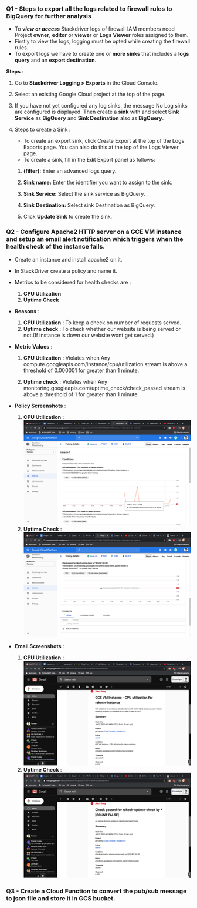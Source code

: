 ### Q1 - Steps to export all the logs related to firewall rules to BigQuery for further analysis

* To **_view or access_** Stackdriver logs of firewall IAM members need Project **owner**, **editor** or **viewer** or **Logs Viewer** roles assigned to them.
* Firstly to view the logs, logging must be opted while creating the firewall rules.
* To export logs we have to create one or **more** **sinks** that includes a **logs query** and an **export destination**.

**Steps** :

1. Go to **Stackdriver Logging > Exports** in the Cloud Console.
2. Select an existing Google Cloud project at the top of the page.
3. If you have not yet configured any log sinks, the message No Log sinks are configured is displayed. Then create a **sink** with and select **Sink Service** as **BigQuery** and **Sink Destination** also as **BigQuery**.
4. Steps to create a Sink : 

      * To create an export sink, click Create Export at the top of the Logs Exports page. You can also do this at the top of the Logs Viewer page.
      *  To create a sink, fill in the Edit Export panel as follows:
      	
	1. **(filter):** Enter an advanced logs query.
      	
	2. **Sink name:** Enter the identifier you want to assign to the sink.
      	
	3. **Sink Service:** Select the sink service as BigQuery.
      	
	4. **Sink Destination:** Select sink Destination as BigQuery.
      	
	5. Click **Update Sink** to create the sink.   		 				

### Q2 - Configure Apache2 HTTP server on a GCE VM instance and setup an email alert notification which triggers when the health check of the instance fails.
* Create an instance and install apache2 on it.
* In StackDriver create a policy and name it.
* Metrics to be considered for health checks are :
	1. **CPU Utilization** 
	2. **Uptime Check**
* **Reasons** :  
	1. **CPU Utilization** : To keep a check on number of requests served.
	2. **Uptime check** : To check whether our website is being served or not.(If instance is down our website wont get served.)
* **Metric Values**  :
	1. **CPU Utilization** : Violates when Any
	compute.googleapis.com/instance/cpu/utilization stream is above a threshold of 0.000001 for greater than 1 minute.
	
	2. **Uptime check** : Violates when Any monitoring.googleapis.com/uptime_check/check_passed stream is above a threshold of 1 for greater than 1 minute.

* **Policy Screenshots** :
	1. **CPU Utilization** :
	![](https://raw.githubusercontent.com/hackerbat/GCP-ASSESSMENT/master/GCP-ASSIGNMENT3-CLOUDFUNCTION-STACKDRIVER/images/cpu-utilization.png)
	2. **Uptime Check** :
	![](https://raw.githubusercontent.com/hackerbat/GCP-ASSESSMENT/master/GCP-ASSIGNMENT3-CLOUDFUNCTION-STACKDRIVER/images/uptime-check.png)
* **Email Screenshots** :
	1. **CPU Utilization** :
	![](https://raw.githubusercontent.com/hackerbat/GCP-ASSESSMENT/master/GCP-ASSIGNMENT3-CLOUDFUNCTION-STACKDRIVER/images/email_utilization.png)
	2. **Uptime Check** :
	![](https://raw.githubusercontent.com/hackerbat/GCP-ASSESSMENT/master/GCP-ASSIGNMENT3-CLOUDFUNCTION-STACKDRIVER/images/email-uptime-check.png)
	

### Q3 - Create a Cloud Function to convert the pub/sub message to json file and store it in GCS bucket.
